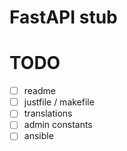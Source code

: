 # FastAPI stub

# TODO

- [ ] readme
- [ ] justfile / makefile
- [ ] translations
- [ ] admin constants
- [ ] ansible
